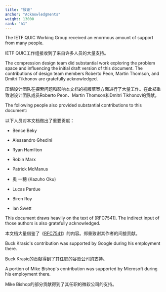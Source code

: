 ```yaml
---
title: "致谢"
anchor: "Acknowledgments"
weight: 13000
rank: "h1"
---
```


The IETF QUIC Working Group received an enormous amount of support from many people.

IETF QUIC工作组接收到了来自许多人员的大量支持。

The compression design team did substantial work exploring the problem space and influencing the initial draft version of this document. The contributions of design team members Roberto Peon, Martin Thomson, and Dmitri Tikhonov are gratefully acknowledged.

压缩设计团队在探索问题和影响本文档的初版草案方面进行了大量工作。在此郑重致谢设计团队成员Roberto Peon、Martin Thomson和Dmitri Tikhonov的贡献。

The following people also provided substantial contributions to this document:

以下人员对本文档做出了重要贡献：

* Bence Beky

* Alessandro Ghedini

* Ryan Hamilton

* Robin Marx

* Patrick McManus

* 奥 一穂 (Kazuho Oku)

* Lucas Pardue

* Biren Roy

* Ian Swett

This document draws heavily on the text of [RFC7541]. The indirect input of those authors is also gratefully acknowledged.

本文档大量借鉴了《[RFC7541]()》的内容。郑重致谢其作者的间接贡献。

Buck Krasic's contribution was supported by Google during his employment there.

Buck Krasic的贡献得到了其任职的谷歌公司的支持。

A portion of Mike Bishop's contribution was supported by Microsoft during his employment there.

Mike Bishop的部分贡献得到了其任职的微软公司的支持。
